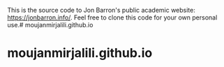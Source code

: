 This is the source code to Jon Barron's public academic website: https://jonbarron.info/. Feel free to clone this code for your own personal use.# moujanmirjalili.github.io
# moujanmirjalili.github.io
